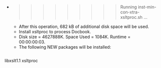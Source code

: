 * >>>>>>>>> Running inst-min-con-xtra-xsltproc.sh ...
  * After this operation, 682 kB of additional disk space will be used.
  * Install xsltproc to process Docbook.
  * Disk size = 4627888K. Space Used = 1084K. Runtime = 00:00:00:03.
  * The following NEW packages will be installed:
  ```bash
libxslt1.1 xsltproc
  ```
